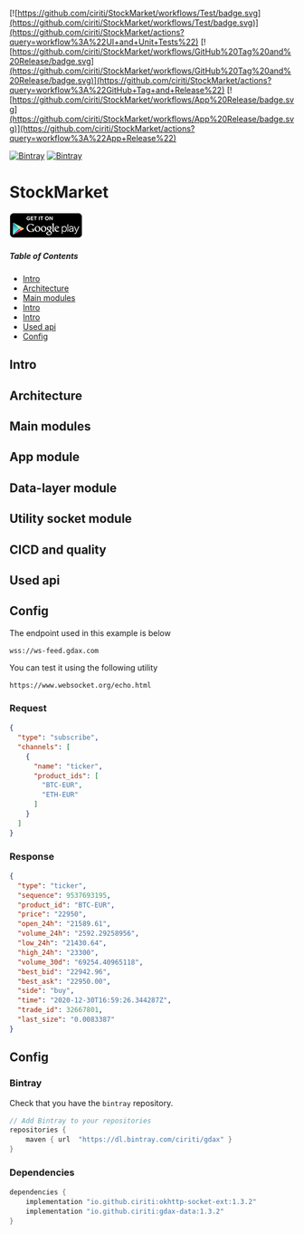 [![https://github.com/ciriti/StockMarket/workflows/Test/badge.svg](https://github.com/ciriti/StockMarket/workflows/Test/badge.svg)](https://github.com/ciriti/StockMarket/actions?query=workflow%3A%22UI+and+Unit+Tests%22)
[![https://github.com/ciriti/StockMarket/workflows/GitHub%20Tag%20and%20Release/badge.svg](https://github.com/ciriti/StockMarket/workflows/GitHub%20Tag%20and%20Release/badge.svg)](https://github.com/ciriti/StockMarket/actions?query=workflow%3A%22GitHub+Tag+and+Release%22)
[![https://github.com/ciriti/StockMarket/workflows/App%20Release/badge.svg](https://github.com/ciriti/StockMarket/workflows/App%20Release/badge.svg)](https://github.com/ciriti/StockMarket/actions?query=workflow%3A%22App+Release%22)

[![Bintray](https://img.shields.io/bintray/v/ciriti/gdax/gdax-datalayer?label=gdax-datalayer)](https://bintray.com/ciriti/gdax/gdax-datalayer)
[![Bintray](https://img.shields.io/bintray/v/ciriti/gdax/okhttp-socket-ext?label=okhttp-socket-ext)](https://bintray.com/ciriti/gdax/okhttp-socket-ext)

# StockMarket 
[![Get it on Google Play](art/gplay.png)](https://play.google.com/store/apps/details?id=com.ciriti.stockmarket&pcampaignid=pcampaignidMKT-Other-global-all-co-prtnr-py-PartBadge-Mar2515-1)

##### Table of Contents  
- [Intro](#intro)  
- [Architecture](#architecture)  
- [Main modules](#main-modules)  
- [Intro](#intro)  
- [Intro](#intro)  
- [Used api](#used-api)  
- [Config](#config)  

## Intro

## Architecture

## Main modules

## App module

## Data-layer module

## Utility socket module

## CICD and quality

## Used api

## Config

The endpoint used in this example is below 

```
wss://ws-feed.gdax.com
```

You can test it using the following utility 

```
https://www.websocket.org/echo.html
```

### Request

```json
{
  "type": "subscribe",
  "channels": [
    {
      "name": "ticker",
      "product_ids": [
        "BTC-EUR",
        "ETH-EUR"
      ]
    }
  ]
}
```

### Response

```json
{
  "type": "ticker",
  "sequence": 9537693195,
  "product_id": "BTC-EUR",
  "price": "22950",
  "open_24h": "21589.61",
  "volume_24h": "2592.29258956",
  "low_24h": "21430.64",
  "high_24h": "23300",
  "volume_30d": "69254.40965118",
  "best_bid": "22942.96",
  "best_ask": "22950.00",
  "side": "buy",
  "time": "2020-12-30T16:59:26.344287Z",
  "trade_id": 32667801,
  "last_size": "0.0083387"
}
```

## Config 

### Bintray 

Check that you have the `bintray` repository. 

```gradle
// Add Bintray to your repositories
repositories {
    maven { url  "https://dl.bintray.com/ciriti/gdax" }
}
```

### Dependencies

```gradle
dependencies {
    implementation "io.github.ciriti:okhttp-socket-ext:1.3.2"
    implementation "io.github.ciriti:gdax-data:1.3.2"
}
```
